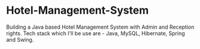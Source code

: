 # Hotel-Management-System
Building a Java based Hotel Management System with Admin and Reception rights. Tech stack which I'll be use are - Java, MySQL, Hibernate, Spring and Swing.
